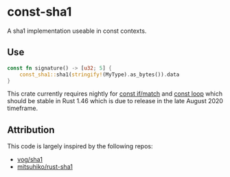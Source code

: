 # const-sha1

A sha1 implementation useable in const contexts. 

## Use

 ```rust
 const fn signature() -> [u32; 5] {
     const_sha1::sha1(stringify!(MyType).as_bytes()).data
 }
 ```

 This crate currently requires nightly for [const if/match](https://github.com/rust-lang/rust/issues/49146) and [const loop](https://github.com/rust-lang/rust/issues/52000) which should be stable in Rust 1.46 which is due to release in the late August 2020 timeframe.

## Attribution

This code is largely inspired by the following repos:
* [vog/sha1](https://github.com/vog/sha1)
* [mitsuhiko/rust-sha1](https://github.com/mitsuhiko/rust-sha1)